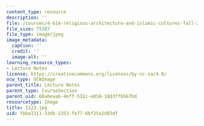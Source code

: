 ```yaml
---
content_type: resource
description: ''
file: /courses/4-614-religious-architecture-and-islamic-cultures-fall-2002/fbba131133db2353fe776bf25a2d03df_1123.jpg
file_size: 75387
file_type: image/jpeg
image_metadata:
  caption: ''
  credit: ''
  image-alt: ''
learning_resource_types:
- Lecture Notes
license: https://creativecommons.org/licenses/by-nc-sa/4.0/
ocw_type: OCWImage
parent_title: Lecture Notes
parent_type: CourseSection
parent_uid: 68abeaab-4eff-532c-e858-18d3ffb567bd
resourcetype: Image
title: 1123.jpg
uid: fbba1311-33db-2353-fe77-6bf25a2d03df
---
```


